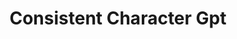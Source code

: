 ---
title: Consistent Character Gpt
description: Consistent Character GPT is an AI-powered tool designed to maintain character consistency in storytelling, roleplaying, and content creation. It ensures characters stay true to their personalities, speech patterns, and behaviors across different dialogues and narratives, making it ideal for writers, game developers, and roleplayers. 🎭✍️🚀
tags: ["gpt", "col"]
type: Freemium
link: https://chatgpt.com/g/g-a9JivI0y2-consistent-character-gpt-fast-high-quality
image: https://img.icons8.com/?size=350&id=Nts60kQIvGqe&format=png&color=ffffff
---